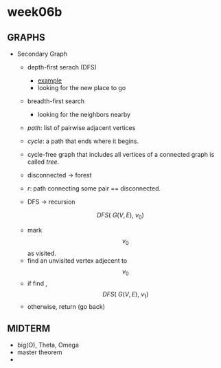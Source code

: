 # week06b 

## GRAPHS

- Secondary Graph
    - depth-first serach (DFS)
    	- [example](http://web.cse.ohio-state.edu/~gurari/course/cis680/cis680Ch14.html)
    	- looking for the new place to go
    - breadth-first search
    	- looking for the neighbors nearby
	- *path*: list of pairwise adjacent vertices
	- *cycle*: a path that ends where it begins.
	- cycle-free graph that includes all vertices of a connected graph is called *tree*.
	- disconnected  -> forest
	- *r*: path connecting some pair == disconnected.

	- DFS -> recursion


	$$DFS(\:G(V,E),\:v_0)$$
	 - mark $$v_0$$ as visited.
	 - find an unvisited vertex adjecent to $$v_0$$
	 - if find , $$DFS(\:G(V,E),\:v_1)$$
	 - otherwise, return (go back)



## MIDTERM
- big(O), Theta, Omega
- master theorem
- 
